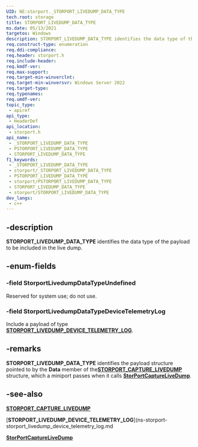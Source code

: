 ```yaml
---
UID: NE:storport._STORPORT_LIVEDUMP_DATA_TYPE
tech.root: storage
title: STORPORT_LIVEDUMP_DATA_TYPE
ms.date: 05/13/2021
targetos: Windows
description: STORPORT_LIVEDUMP_DATA_TYPE identifies the data type of the payload to be included in the live dump.
req.construct-type: enumeration
req.ddi-compliance: 
req.header: storport.h
req.include-header: 
req.kmdf-ver: 
req.max-support: 
req.target-min-winverclnt:
req.target-min-winversvr: Windows Server 2022
req.target-type: 
req.typenames: 
req.umdf-ver: 
topic_type:
 - apiref
api_type:
 - HeaderDef
api_location:
 - storport.h
api_name:
 - _STORPORT_LIVEDUMP_DATA_TYPE
 - PSTORPORT_LIVEDUMP_DATA_TYPE
 - STORPORT_LIVEDUMP_DATA_TYPE
f1_keywords:
 - _STORPORT_LIVEDUMP_DATA_TYPE
 - storport/_STORPORT_LIVEDUMP_DATA_TYPE
 - PSTORPORT_LIVEDUMP_DATA_TYPE
 - storport/PSTORPORT_LIVEDUMP_DATA_TYPE
 - STORPORT_LIVEDUMP_DATA_TYPE
 - storport/STORPORT_LIVEDUMP_DATA_TYPE
dev_langs:
 - c++
---
```


## -description

**STORPORT_LIVEDUMP_DATA_TYPE** identifies the data type of the payload to be included in the live dump.

## -enum-fields

### -field StorportLivedumpDataTypeUndefined

Reserved for system use; do not use.

### -field StorportLivedumpDataTypeDeviceTelemetryLog

Include a payload of type [**STORPORT_LIVEDUMP_DEVICE_TELEMETRY_LOG**](ns-storport-storport_livedump_device_telemetry_log.md).

## -remarks

**STORPORT_LIVEDUMP_DATA_TYPE** identifies the payload structure pointed to by the **Data** member of the[**STORPORT_CAPTURE_LIVEDUMP**](ns-storport-storport_capture_livedump.md) structure, which a miniport passes when it calls [**StorPortCaptureLiveDump**](nf-storport-storportcapturelivedump.md).

## -see-also

[**STORPORT_CAPTURE_LIVEDUMP**](ns-storport-storport_capture_livedump.md)

[**STORPORT_LIVEDUMP_DEVICE_TELEMETRY_LOG**](ns-storport-storport_livedump_device_telemetry_log.md

[**StorPortCaptureLiveDump**](nf-storport-storportcapturelivedump.md)
